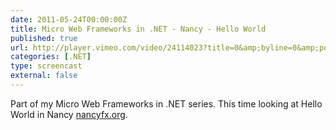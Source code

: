 ```yaml
---
date: 2011-05-24T00:00:00Z
title: Micro Web Frameworks in .NET - Nancy - Hello World
published: true
url: http://player.vimeo.com/video/24114023?title=0&amp;byline=0&amp;portrait=0
categories: [.NET]
type: screencast
external: false
---
```

Part of my Micro Web Frameworks in .NET series. This time looking at Hello World in Nancy [nancyfx.org](http://nancyfx.org).